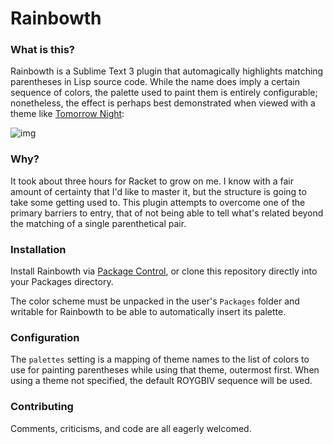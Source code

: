 Rainbowth
=========

### What is this?

Rainbowth is a Sublime Text 3 plugin that automagically highlights matching parentheses in Lisp source code. While the name does imply a certain sequence of colors, the palette used to paint them is entirely configurable; nonetheless, the effect is perhaps best demonstrated when viewed with a theme like [Tomorrow Night](https://github.com/chriskempson/tomorrow-theme/tree/master/textmate):

![img](http://i.imgur.com/ja50Z.png)

### Why?

It took about three hours for Racket to grow on me. I know with a fair amount of certainty that I'd like to master it, but the structure is going to take some getting used to. This plugin attempts to overcome one of the primary barriers to entry, that of not being able to tell what's related beyond the matching of a single parenthetical pair.

### Installation

Install Rainbowth via [Package Control](https://packagecontrol.io/packages/Rainbowth), or clone this repository directly into your Packages directory.

The color scheme must be unpacked in the user's `Packages` folder and writable for Rainbowth to be able to automatically insert its palette.

### Configuration

The `palettes` setting is a mapping of theme names to the list of colors to use for painting parentheses while using that theme, outermost first. When using a theme not specified, the default ROYGBIV sequence will be used.

### Contributing

Comments, criticisms, and code are all eagerly welcomed.
